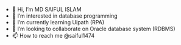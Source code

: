 - 👋 Hi, I’m MD SAIFUL ISLAM
- 👀 I’m interested in database programming
- 🌱 I’m currently learning Uipath (RPA)
- 💞️ I’m looking to collaborate on Oracle database system (RDBMS)
- 📫 How to reach me @saiful1474

<!---
saiful1474/saiful1474 is a ✨ special ✨ repository because its `README.md` (this file) appears on your GitHub profile.
You can click the Preview link to take a look at your changes.
--->
